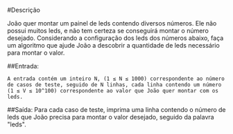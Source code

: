 #Descrição

 João quer montar um painel de leds contendo diversos números. Ele não possui muitos leds, e não tem certeza se conseguirá montar o número desejado. Considerando a configuração dos leds dos números abaixo, faça um algoritmo que ajude João a descobrir a quantidade de leds necessário para montar o valor.

##Entrada:

    A entrada contém um inteiro N, (1 ≤ N ≤ 1000) correspondente ao número de casos de teste, seguido de N linhas, cada linha contendo um número (1 ≤ V ≤ 10^100) correspondente ao valor que João quer montar com os leds.

##Saída:
    Para cada caso de teste, imprima uma linha contendo o número de leds que João precisa para montar o valor desejado, seguido da palavra "leds".